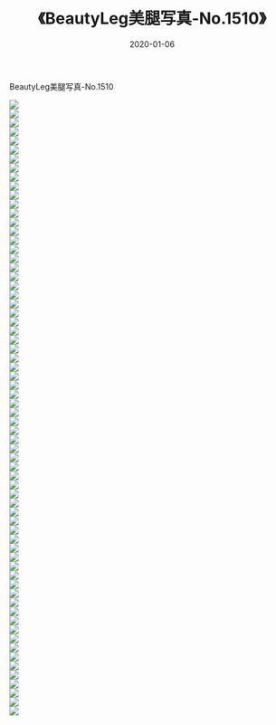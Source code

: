﻿---
layout: post
title:  《BeautyLeg美腿写真-No.1510》
date:   2020-01-06
img: http://img.660000.xyz/Sharelink/网络美图/2020/BeautyLeg美腿写真-No.1510/000.jpg
categories: [美女, 清纯, 唯美]
---

BeautyLeg美腿写真-No.1510

  ![](http://img.660000.xyz/Sharelink/网络美图/2020/BeautyLeg美腿写真-No.1510/001.jpg) <br> ![](http://img.660000.xyz/Sharelink/网络美图/2020/BeautyLeg美腿写真-No.1510/002.jpg) <br> ![](http://img.660000.xyz/Sharelink/网络美图/2020/BeautyLeg美腿写真-No.1510/003.jpg) <br> ![](http://img.660000.xyz/Sharelink/网络美图/2020/BeautyLeg美腿写真-No.1510/004.jpg) <br> ![](http://img.660000.xyz/Sharelink/网络美图/2020/BeautyLeg美腿写真-No.1510/005.jpg) <br> ![](http://img.660000.xyz/Sharelink/网络美图/2020/BeautyLeg美腿写真-No.1510/006.jpg) <br> ![](http://img.660000.xyz/Sharelink/网络美图/2020/BeautyLeg美腿写真-No.1510/007.jpg) <br> ![](http://img.660000.xyz/Sharelink/网络美图/2020/BeautyLeg美腿写真-No.1510/008.jpg) <br> ![](http://img.660000.xyz/Sharelink/网络美图/2020/BeautyLeg美腿写真-No.1510/009.jpg) <br> ![](http://img.660000.xyz/Sharelink/网络美图/2020/BeautyLeg美腿写真-No.1510/010.jpg) <br> ![](http://img.660000.xyz/Sharelink/网络美图/2020/BeautyLeg美腿写真-No.1510/011.jpg) <br> ![](http://img.660000.xyz/Sharelink/网络美图/2020/BeautyLeg美腿写真-No.1510/012.jpg) <br> ![](http://img.660000.xyz/Sharelink/网络美图/2020/BeautyLeg美腿写真-No.1510/013.jpg) <br> ![](http://img.660000.xyz/Sharelink/网络美图/2020/BeautyLeg美腿写真-No.1510/014.jpg) <br> ![](http://img.660000.xyz/Sharelink/网络美图/2020/BeautyLeg美腿写真-No.1510/015.jpg) <br> ![](http://img.660000.xyz/Sharelink/网络美图/2020/BeautyLeg美腿写真-No.1510/016.jpg) <br> ![](http://img.660000.xyz/Sharelink/网络美图/2020/BeautyLeg美腿写真-No.1510/017.jpg) <br> ![](http://img.660000.xyz/Sharelink/网络美图/2020/BeautyLeg美腿写真-No.1510/018.jpg) <br> ![](http://img.660000.xyz/Sharelink/网络美图/2020/BeautyLeg美腿写真-No.1510/019.jpg) <br> ![](http://img.660000.xyz/Sharelink/网络美图/2020/BeautyLeg美腿写真-No.1510/020.jpg) <br> ![](http://img.660000.xyz/Sharelink/网络美图/2020/BeautyLeg美腿写真-No.1510/021.jpg) <br> ![](http://img.660000.xyz/Sharelink/网络美图/2020/BeautyLeg美腿写真-No.1510/022.jpg) <br> ![](http://img.660000.xyz/Sharelink/网络美图/2020/BeautyLeg美腿写真-No.1510/023.jpg) <br> ![](http://img.660000.xyz/Sharelink/网络美图/2020/BeautyLeg美腿写真-No.1510/024.jpg) <br> ![](http://img.660000.xyz/Sharelink/网络美图/2020/BeautyLeg美腿写真-No.1510/025.jpg) <br> ![](http://img.660000.xyz/Sharelink/网络美图/2020/BeautyLeg美腿写真-No.1510/026.jpg) <br> ![](http://img.660000.xyz/Sharelink/网络美图/2020/BeautyLeg美腿写真-No.1510/027.jpg) <br> ![](http://img.660000.xyz/Sharelink/网络美图/2020/BeautyLeg美腿写真-No.1510/028.jpg) <br> ![](http://img.660000.xyz/Sharelink/网络美图/2020/BeautyLeg美腿写真-No.1510/029.jpg) <br> ![](http://img.660000.xyz/Sharelink/网络美图/2020/BeautyLeg美腿写真-No.1510/030.jpg) <br> ![](http://img.660000.xyz/Sharelink/网络美图/2020/BeautyLeg美腿写真-No.1510/031.jpg) <br> ![](http://img.660000.xyz/Sharelink/网络美图/2020/BeautyLeg美腿写真-No.1510/032.jpg) <br> ![](http://img.660000.xyz/Sharelink/网络美图/2020/BeautyLeg美腿写真-No.1510/033.jpg) <br> ![](http://img.660000.xyz/Sharelink/网络美图/2020/BeautyLeg美腿写真-No.1510/034.jpg) <br> ![](http://img.660000.xyz/Sharelink/网络美图/2020/BeautyLeg美腿写真-No.1510/035.jpg) <br> ![](http://img.660000.xyz/Sharelink/网络美图/2020/BeautyLeg美腿写真-No.1510/036.jpg) <br> ![](http://img.660000.xyz/Sharelink/网络美图/2020/BeautyLeg美腿写真-No.1510/037.jpg) <br> ![](http://img.660000.xyz/Sharelink/网络美图/2020/BeautyLeg美腿写真-No.1510/038.jpg) <br> ![](http://img.660000.xyz/Sharelink/网络美图/2020/BeautyLeg美腿写真-No.1510/039.jpg) <br> ![](http://img.660000.xyz/Sharelink/网络美图/2020/BeautyLeg美腿写真-No.1510/040.jpg) <br> ![](http://img.660000.xyz/Sharelink/网络美图/2020/BeautyLeg美腿写真-No.1510/041.jpg) <br> ![](http://img.660000.xyz/Sharelink/网络美图/2020/BeautyLeg美腿写真-No.1510/042.jpg) <br> ![](http://img.660000.xyz/Sharelink/网络美图/2020/BeautyLeg美腿写真-No.1510/043.jpg) <br> ![](http://img.660000.xyz/Sharelink/网络美图/2020/BeautyLeg美腿写真-No.1510/044.jpg) <br> ![](http://img.660000.xyz/Sharelink/网络美图/2020/BeautyLeg美腿写真-No.1510/045.jpg) <br> ![](http://img.660000.xyz/Sharelink/网络美图/2020/BeautyLeg美腿写真-No.1510/046.jpg) <br> ![](http://img.660000.xyz/Sharelink/网络美图/2020/BeautyLeg美腿写真-No.1510/047.jpg) <br> ![](http://img.660000.xyz/Sharelink/网络美图/2020/BeautyLeg美腿写真-No.1510/048.jpg) <br> ![](http://img.660000.xyz/Sharelink/网络美图/2020/BeautyLeg美腿写真-No.1510/049.jpg) <br> ![](http://img.660000.xyz/Sharelink/网络美图/2020/BeautyLeg美腿写真-No.1510/050.jpg) <br> ![](http://img.660000.xyz/Sharelink/网络美图/2020/BeautyLeg美腿写真-No.1510/051.jpg) <br> ![](http://img.660000.xyz/Sharelink/网络美图/2020/BeautyLeg美腿写真-No.1510/052.jpg) <br> ![](http://img.660000.xyz/Sharelink/网络美图/2020/BeautyLeg美腿写真-No.1510/053.jpg) <br> ![](http://img.660000.xyz/Sharelink/网络美图/2020/BeautyLeg美腿写真-No.1510/054.jpg) <br> ![](http://img.660000.xyz/Sharelink/网络美图/2020/BeautyLeg美腿写真-No.1510/055.jpg) <br> ![](http://img.660000.xyz/Sharelink/网络美图/2020/BeautyLeg美腿写真-No.1510/056.jpg) <br> ![](http://img.660000.xyz/Sharelink/网络美图/2020/BeautyLeg美腿写真-No.1510/057.jpg) <br> ![](http://img.660000.xyz/Sharelink/网络美图/2020/BeautyLeg美腿写真-No.1510/058.jpg) <br> ![](http://img.660000.xyz/Sharelink/网络美图/2020/BeautyLeg美腿写真-No.1510/059.jpg) <br> ![](http://img.660000.xyz/Sharelink/网络美图/2020/BeautyLeg美腿写真-No.1510/060.jpg) <br> ![](http://img.660000.xyz/Sharelink/网络美图/2020/BeautyLeg美腿写真-No.1510/061.jpg) <br> ![](http://img.660000.xyz/Sharelink/网络美图/2020/BeautyLeg美腿写真-No.1510/062.jpg) <br> ![](http://img.660000.xyz/Sharelink/网络美图/2020/BeautyLeg美腿写真-No.1510/063.jpg) <br> ![](http://img.660000.xyz/Sharelink/网络美图/2020/BeautyLeg美腿写真-No.1510/064.jpg) <br> ![](http://img.660000.xyz/Sharelink/网络美图/2020/BeautyLeg美腿写真-No.1510/065.jpg) <br> ![](http://img.660000.xyz/Sharelink/网络美图/2020/BeautyLeg美腿写真-No.1510/066.jpg) <br> ![](http://img.660000.xyz/Sharelink/网络美图/2020/BeautyLeg美腿写真-No.1510/067.jpg) <br> ![](http://img.660000.xyz/Sharelink/网络美图/2020/BeautyLeg美腿写真-No.1510/068.jpg) <br>